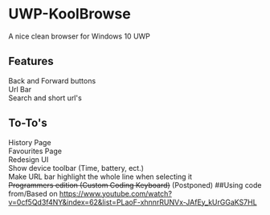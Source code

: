 # UWP-KoolBrowse
A nice clean browser for Windows 10 UWP
## Features
Back and Forward buttons</br>
Url Bar</br>
Search and short url's
## To-To's
History Page</br>
Favourites Page</br>
Redesign UI</br>
Show device toolbar (Time, battery, ect.)</br>
Make URL bar highlight the whole line when selecting it</BR>
~~Programmers edition (Custom Coding Keyboard)~~ (Postponed)
##Using code from/Based on
https://www.youtube.com/watch?v=0cf5Qd3f4NY&index=62&list=PLaoF-xhnnrRUNVx-JAfEy_kUrGGaKS7HL
